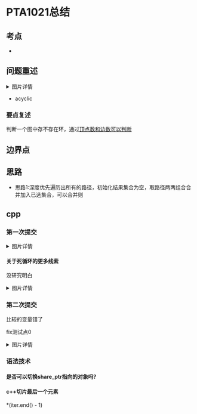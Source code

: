 # PTA1021总结
## 考点
+ 


## 问题重述
<details><summary>图片详情</summary><img src="https://raw.githubusercontent.com/ednow/cloudimg/main/githubio/20210822170034.png" alt="找不到图片(Image not found)" onerror="this.onerror=null;this.src='https://gitee.com/ednow/cloudimg/raw/main/githubio/20210822170034.png';" /></details>

+ acyclic

### 要点复述
判断一个图中存不存在环，通过[顶点数和边数可以判断](https://ednow.github.io/2021/06/17/%E4%B9%A0%E9%A2%98-%E7%8E%8B%E9%81%93-%E6%95%B0%E6%8D%AE%E7%BB%93%E6%9E%84-ch6-%E5%9B%BE/#%E4%B8%80%E4%B8%AA%E6%9C%89n%E4%B8%AA%E9%A1%B6%E7%82%B9%E5%92%8Cn%E6%9D%A1%E8%BE%B9%E7%9A%84%E6%97%A0%E5%90%91%E5%9B%BE%E4%B8%80%E5%AE%9A%E6%98%AF)

## 边界点

## 思路
+ 思路1:深度优先遍历出所有的路径，初始化结果集合为空，取路径两两组合合并加入已选集合，可以合并则

<!-- + 思路1:深度优先遍历出所有的路径，初始化结果集合为空，每加入一条路径看首元素和里面元素的首元素一不一致，一致则取最长的，相同则加入 -->

## cpp

### 第一次提交
<details><summary>图片详情</summary><img src="https://raw.githubusercontent.com/ednow/cloudimg/main/githubio/20210823144153.png" alt="找不到图片(Image not found)" onerror="this.onerror=null;this.src='https://gitee.com/ednow/cloudimg/raw/main/githubio/20210823144153.png';" /></details>

#### 关于死循环的更多线索
没研究明白
<details><summary>图片详情</summary><img src="https://raw.githubusercontent.com/ednow/cloudimg/main/githubio/20210823155047.png" alt="找不到图片(Image not found)" onerror="this.onerror=null;this.src='https://gitee.com/ednow/cloudimg/raw/main/githubio/20210823155047.png';" /></details>

### 第二次提交
比较的变量错了

fix测试点0

<details><summary>图片详情</summary><img src="https://raw.githubusercontent.com/ednow/cloudimg/main/githubio/20210823160600.png" alt="找不到图片(Image not found)" onerror="this.onerror=null;this.src='https://gitee.com/ednow/cloudimg/raw/main/githubio/20210823160600.png';" /></details>


### 语法技术

#### 是否可以切换share_ptr指向的对象吗?

#### c++切片最后一个元素
*(iter.end() - 1)